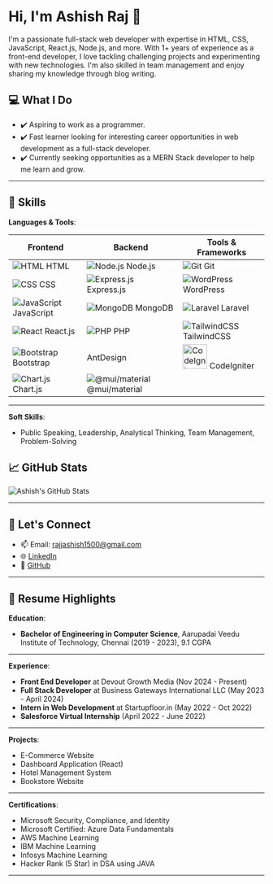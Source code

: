 # Hi, I'm Ashish Raj 👋

I'm a passionate full-stack web developer with expertise in HTML, CSS, JavaScript, React.js, Node.js, and more. With 1+ years of experience as a front-end developer, I love tackling challenging projects and experimenting with new technologies. I'm also skilled in team management and enjoy sharing my knowledge through blog writing.

## 💻 What I Do
- ✔️ Aspiring to work as a programmer.
- ✔️ Fast learner looking for interesting career opportunities in web development as a full-stack developer.
- ✔️ Currently seeking opportunities as a MERN Stack developer to help me learn and grow.

---

## 🔧 Skills
**Languages & Tools**:

| Frontend | Backend | Tools & Frameworks |
| --- | --- | --- |
| ![HTML](https://img.icons8.com/color/48/000000/html-5.png) HTML | ![Node.js](https://img.icons8.com/color/48/000000/nodejs.png) Node.js | ![Git](https://img.icons8.com/color/48/000000/git.png) Git |
| ![CSS](https://img.icons8.com/color/48/000000/css3.png) CSS | ![Express.js](https://img.icons8.com/color/48/000000/express.png) Express.js | ![WordPress](https://img.icons8.com/color/48/000000/wordpress.png) WordPress |
| ![JavaScript](https://img.icons8.com/color/48/000000/javascript.png) JavaScript | ![MongoDB](https://img.icons8.com/color/48/000000/mongodb.png) MongoDB | ![Laravel](https://img.icons8.com/external-tal-revivo-shadow-tal-revivo/48/000000/external-laravel-is-a-free-open-source-php-web-framework-logo-shadow-tal-revivo.png) Laravel |
| ![React](https://img.icons8.com/color/48/000000/react-native.png) React.js | ![PHP](https://img.icons8.com/color/48/000000/php.png) PHP | ![TailwindCSS](https://img.icons8.com/color/48/000000/tailwindcss.png) TailwindCSS |
| ![Bootstrap](https://img.icons8.com/color/48/000000/bootstrap.png) Bootstrap |  AntDesign | <img src="https://cdn.worldvectorlogo.com/logos/codeigniter.svg" alt="CodeIgniter" width="48"> CodeIgniter |
| ![Chart.js](https://img.icons8.com/color/48/000000/combo-chart.png) Chart.js | ![@mui/material](https://img.icons8.com/color/48/000000/material-ui.png) @mui/material |  |

---

**Soft Skills**:
- Public Speaking, Leadership, Analytical Thinking, Team Management, Problem-Solving

## 📈 GitHub Stats
![Ashish's GitHub Stats](https://github-readme-stats.vercel.app/api?username=ashishraj1408&show_icons=true&hide_title=true)

---

## 🤝 Let's Connect
- 📫 Email: [rajjashish1500@gmail.com](mailto:rajjashish1500@gmail.com)
- 🌐 [LinkedIn](https://www.linkedin.com/in/ashish-raj-562137203/)
- 📂 [GitHub](https://github.com/ashishraj1408)

---

## 📄 Resume Highlights
**Education**:
- **Bachelor of Engineering in Computer Science**, Aarupadai Veedu Institute of Technology, Chennai (2019 - 2023), 9.1 CGPA

---
**Experience**:
- **Front End Developer** at Devout Growth Media (Nov 2024 - Present)
- **Full Stack Developer** at Business Gateways International LLC (May 2023 - April 2024)
- **Intern in Web Development** at Startupfloor.in (May 2022 - Oct 2022)
- **Salesforce Virtual Internship** (April 2022 - June 2022)

---
**Projects**:
- E-Commerce Website
- Dashboard Application (React)
- Hotel Management System
- Bookstore Website

---
**Certifications**:
- Microsoft Security, Compliance, and Identity
- Microsoft Certified: Azure Data Fundamentals
- AWS Machine Learning
- IBM Machine Learning
- Infosys Machine Learning
- Hacker Rank (5 Star) in DSA using JAVA

---

